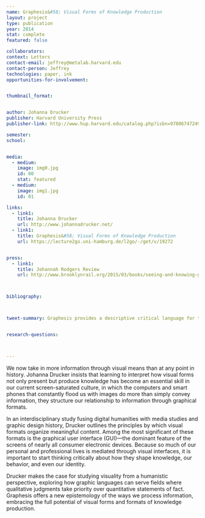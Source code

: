 ```yaml
---
name: Graphesis&#58; Visual Forms of Knowledge Production
layout: project
type: publication
year: 2014
stat: complete
featured: false

collaborators:
context: Letters
contact-email: jeffrey@metalab.harvard.edu
contact-person: Jeffrey
technologies: paper, ink
opportunities-for-involvement:


thumbnail_format:


author: Johanna Drucker
publisher: Harvard University Press
publisher-link: http://www.hup.harvard.edu/catalog.php?isbn=9780674724938

semester:
school:


media:
  - medium:
    image: img0.jpg
    id: 00
    stat: featured
  - medium:
    image: img1.jpg
    id: 01

links:
  - link1: 
    title: Johanna Drucker
    url: http://www.johannadrucker.net/
  - link1: 
    title: Graphesis&#58; Visual Forms of Knowledge Production
    url: https://lecture2go.uni-hamburg.de/l2go/-/get/v/19272


press:
  - link1: 
    title: Johannah Rodgers Review
    url: http://www.brooklynrail.org/2015/03/books/seeing-and-knowing-graphesis-visual-forms-of-knowledge-production



bibliography:



tweet-summary: Graphesis provides a descriptive critical language for the analysis of graphical knowledge.


research-questions:



---
```


We now take in more information through visual means than at any point in history. Johanna Drucker insists that learning to interpret how visual forms not only present but produce knowledge has become an essential skill in our current screen-saturated culture, in which the computers and smart phones that constantly flood us with images do more than simply convey information, they structure our relationship to information through graphical formats. 

In an interdisciplinary study fusing digital humanities with media studies and graphic design history, Drucker outlines the principles by which visual formats organize meaningful content. Among the most significant of these formats is the graphical user interface (GUI)—the dominant feature of the screens of nearly all consumer electronic devices. Because so much of our personal and professional lives is mediated through visual interfaces, it is important to start thinking critically about how they shape knowledge, our behavior, and even our identity.

Drucker makes the case for studying visuality from a humanistic perspective, exploring how graphic languages can serve fields where qualitative judgments take priority over quantitative statements of fact. Graphesis offers a new epistemology of the ways we process information, embracing the full potential of visual forms and formats of knowledge production.

